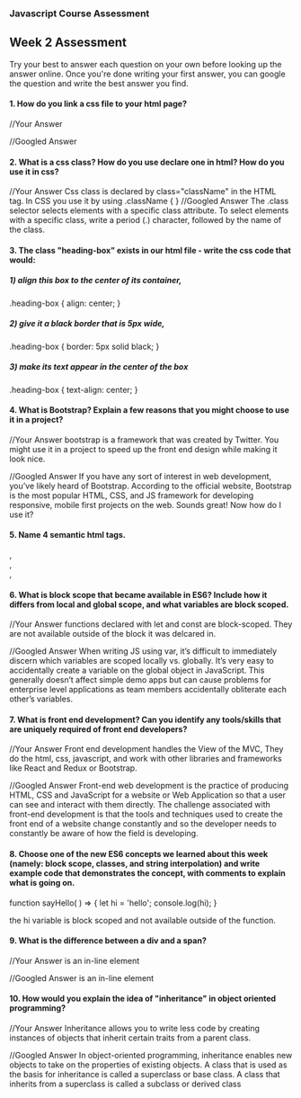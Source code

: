 ### Javascript Course Assessment
 
## Week 2 Assessment

Try your best to answer each question on your own before looking up the answer online. Once you're done writing your first answer, you can google the question and write the best answer you find.

#### 1. How do you link a css file to your html page?
 
 //Your Answer
 <link src="./style.css" rel="stylesheet">
 //Googled Answer
 <link rel="stylesheet" type="text/css" href="theme.css">

 
 
 #### 2. What is a css class? How do you use declare one in html? How do you use it in css?
 
 
 //Your Answer
 Css class is declared by class="className" in the HTML tag. In CSS you use it by using .className { }
 //Googled Answer
 The .class selector selects elements with a specific class attribute.
 To select elements with a specific class, write a period (.) character, followed by the name of the class.
 
#### 3. The class "heading-box" exists in our html file - write the css code that would:
##### 1) align this box to the center of its container,
.heading-box { align: center; }
##### 2) give it a black border that is 5px wide,
.heading-box { border: 5px solid black; }
##### 3) make its text appear in the center of the box
.heading-box { text-align: center; }

#### 4. What is Bootstrap? Explain a few reasons that you might choose to use it in a project?
 
 //Your Answer
  bootstrap is a framework that was created by Twitter. You might use it in a project to speed up the front end design while making it look nice.
 
 //Googled Answer
 If you have any sort of interest in web development, you’ve likely heard of Bootstrap. According to the official website, Bootstrap is the most popular HTML, CSS, and JS framework for developing responsive, mobile first projects on the web. Sounds great! Now how do I use it?
 
#### 5. Name 4 semantic html tags.
<aside>, <section>, <article>, <section>

#### 6. What is block scope that became available in ES6? Include how it differs from local and global scope, and what variables are block scoped. 
 
 //Your Answer
 functions declared with let and const are block-scoped. They are not available outside of the block it was delcared in.
 
 //Googled Answer
 When writing JS using var, it’s difficult to immediately discern which variables are scoped locally vs. globally. It’s very easy to accidentally create a variable on the global object in JavaScript. This generally doesn’t affect simple demo apps but can cause problems for enterprise level applications as team members accidentally obliterate each other’s variables.
 
 #### 7. What is front end development? Can you identify any tools/skills that are uniquely required of front end developers?
 
 //Your Answer
 Front end development handles the View of the MVC, They do the html, css, javascript, and work with other libraries and frameworks like React and Redux or Bootstrap.
 
 //Googled Answer
 Front-end web development is the practice of producing HTML, CSS and JavaScript for a website or Web Application so that a user can see and interact with them directly. The challenge associated with front-end development is that the tools and techniques used to create the front end of a website change constantly and so the developer needs to constantly be aware of how the field is developing.
 
 #### 8. Choose one of the new ES6 concepts we learned about this week (namely: block scope, classes, and string interpolation) and write example code that demonstrates the concept, with comments to explain what is going on. 
 function sayHello( ) => {
    let hi = 'hello';
    console.log(hi);
}

the hi variable is block scoped and not available outside of the function.
 
 #### 9. What is the difference between a div and a span? 
 
 
 //Your Answer
 <span> is an in-line element
 
 //Googled Answer
 <span> is an in-line element

   
#### 10. How would you explain the idea of "inheritance" in object oriented programming?
 
 
 //Your Answer
 Inheritance allows you to write less code by creating instances of objects that inherit certain traits from a parent class.
 
 //Googled Answer
 In object-oriented programming, inheritance enables new objects to take on the properties of existing objects. A class that is used as the basis for inheritance is called a superclass or base class. A class that inherits from a superclass is called a subclass or derived class
